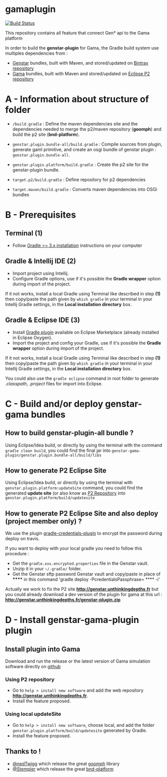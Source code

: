 # gamaplugin

[![Build Status](https://travis-ci.org/ANRGenstar/gamaplugin.svg?branch=master)](https://travis-ci.org/ANRGenstar/gamaplugin)

This repository contains all feature that connect Gen* api to the Gama platform

In order to build the **genstar-plugin** for Gama, the Gradle build system use multiples dependencies from :
- [Genstar](https://github.com/ANRGenstar/genstar) bundles, built with Maven, and stored/updated on [Bintray repository](https://bintray.com/anrgenstar)
- [Gama](https://github.com/gama-platform/) bundles, built with Maven and stored/updated on [Eclipse P2 repository](http://gama-platform.org/updates/)

# A - Information about structure of folder

- `/build.gradle` : Define the maven dependencies site and the dependencies needed to merge the p2/maven repository  (__goomph__) and build the p2 site (__bnd-platform__). 

- `genstar.plugin.bundle-all/build.gradle` : Compile sources from plugin, generate gaml primitive, and create an osgi bundle of genstar plugin : `genstar.plugin.bundle-all`.

- `genstar.plugin.platform/build.gradle` : Create the p2 site for the genstar-plugin bundle.

- `target.p2/build.gradle` : Define repository for p2 dependencies

- `target.maven/build.gradle` : Converts maven dependencies into OSGi bundles

# B - Prerequisites

## Terminal (1)

- Follow [Gradle >= 3.x installation](https://docs.gradle.org/current/userguide/installation.html) instructions on your computer

## Gradle & Intellij IDE (2)

- Import project using Intellij.
- Configure Gradle options, use if it's possible the **Gradle wrapper** option during import of the project.

If it not works, install a local Gradle using Terminal like described in step **(1)**
then copy/paste the path given by `which gradle` in your terminal in your Intellij Gradle settings, in the **Local installation directory** box.

## Gradle & Eclipse IDE (3)

- Install [Gradle plugin](https://projects.eclipse.org/projects/tools.buildship) available on Eclipse Marketplace (already installed in Eclipse Oxygen).
- Import the project and config your Gradle, use if it's possible the **Gradle wrapper** option during import of the project.

If it not works, install a local Gradle using Terminal like described in step **(1)**
then copy/paste the path given by `which gradle` in your terminal in your Intellij Gradle settings, in the **Local installation directory** box.

You could also use the `gradle eclipse` command in root folder to generate *.classpath*, *.project* files for import into Eclipse.

# C - Build and/or deploy genstar-gama bundles

## How to build genstar-plugin-all bundle ?

Using Eclipse/Idea build, or directly by using the terminal with the command `gradle clean build`,
you could find the final jar into `genstar-gama-plugin/genstar.plugin.bundle-all/build/libs`

## How to generate P2 Eclipse Site

Using Eclipse/Idea build, or directly by using the terminal with `genstar.plugin.platform:updateSite` command,
you could find the generated **update site** (or also know as [P2 Repository](http://www.vogella.com/tutorials/EclipseP2Update/article.html#creating-p2-update-sites)
into `genstar.plugin.platform/build/updatesite`

## How to generate P2 Eclipse Site and also deploy (project member only) ?

We use the plugin [gradle-credentials-plugin](https://github.com/etiennestuder/gradle-credentials-plugin) to encrypt the password during deploy on travis.

If you want to deploy with your local gradle you need to follow this procedure :

- Get the `gradle.xxx.encrypted.properties` file in the Genstar vault.
- Unzip it in your `~/.gradle/` folder.
- Get the Genstar sftp password Genstar vault and copy/paste in place of __****__ in this command 'gradle deploy -PcredentialsPassphrase= **** -i'

Actually we work to fix the P2 site __http://genstar.unthinkingdepths.fr__ but you could already
download a dev version of the plugin for gama at this url : __http://genstar.unthinkingdepths.fr/genstar-plugin.zip__

# D - Install genstar-gama-plugin plugin

## Install plugin into Gama

Download and run the release or the latest version of Gama simulation software directly on [github](https://github.com/gama-platform/gama/releases)

### Using P2 repository

- Go to `help > install new software` and add the web repository __http://genstar.unthinkingdepths.fr__.
- Install the feature proposed. 

### Using local updateSite


- Go to `help > install new software`, choose local, and add the folder `genstar.plugin.platform/build/updatesite` generated by Gradle.
- Install the feature proposed.

## Thanks to !

- [@nedTwigg](https://github.com/nedtwigg) which release the great [goomph](https://github.com/diffplug/goomph) library
- [@Stempler](https://github.com/stempler) which release the great [bnd-platform](https://github.com/stempler/bnd-platform)